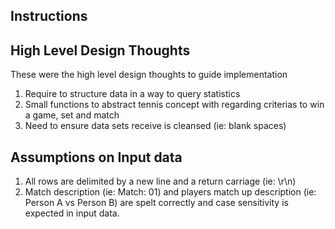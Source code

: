 ## Instructions

## High Level Design Thoughts

These were the high level design thoughts to guide implementation

1. Require to structure data in a way to query statistics
2. Small functions to abstract tennis concept with regarding criterias to win a game, set and match
3. Need to ensure data sets receive is cleansed (ie: blank spaces)

## Assumptions on Input data

1. All rows are delimited by a new line and a return carriage (ie: \r\n)
2. Match description (ie: Match: 01) and players match up description (ie: Person A vs Person B) are spelt correctly and case sensitivity is expected in input data.

